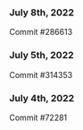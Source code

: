 ### July 8th, 2022

Commit #286613

### July 5th, 2022

Commit #314353


### July 4th, 2022

Commit #72281
